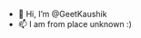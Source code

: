 - 👋 Hi, I’m @GeetKaushik
- 📫 I am from place unknown :)

<!---
GeetKaushik/GeetKaushik is a ✨ special ✨ repository because its `README.md` (this file) appears on your GitHub profile.
You can click the Preview link to take a look at your changes.
--->
